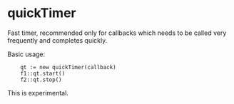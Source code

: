 # quickTimer

Fast timer, recommended only for callbacks which needs to be called very frequently and completes quickly.

Basic usage:

        qt := new quickTimer(callback)
        f1::qt.start()
        f2::qt.stop()
        
This is experimental.